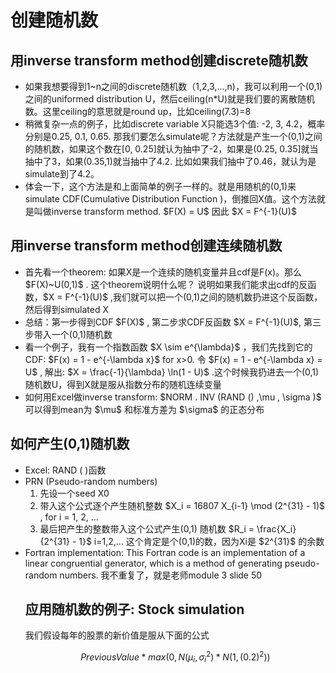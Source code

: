 <h1>创建随机数</h1>
<h2>用inverse transform method创建discrete随机数</h2>
<ul>
  <li>如果我想要得到1~n之间的discrete随机数（1,2,3,...,n)，我可以利用一个(0,1)之间的uniformed distribution U，然后ceiling(n*U)就是我们要的离散随机数。这里ceiling的意思就是round up，比如ceiling(7.3)=8</li>
  <li>稍微复杂一点的例子，比如discrete variable X只能选3个值: -2, 3, 4.2，概率分别是0.25, 0.1, 0.65. 那我们要怎么simulate呢？方法就是产生一个(0,1)之间的随机数，如果这个数在[0, 0.25]就认为抽中了-2，如果是(0.25, 0.35]就当抽中了3，如果(0.35,1)就当抽中了4.2. 比如如果我们抽中了0.46，就认为是simulate到了4.2。</li>
  <li>体会一下，这个方法是和上面简单的例子一样的。就是用随机的(0,1)来simulate CDF(Cumulative Distribution Function )，倒推回X值。这个方法就是叫做inverse transform method. $F(X) = U$ 因此 $X = F^{-1}(U)$ </li>
</ul>

<h2>用inverse transform method创建连续随机数</h2>
<ul>
  <li>首先看一个theorem: 如果X是一个连续的随机变量并且cdf是F(x)。那么 $F(X)~U(0,1)$ . 这个theorem说明什么呢？ 说明如果我们能求出cdf的反函数，$X = F^{-1}(U)$ ,我们就可以把一个(0,1)之间的随机数扔进这个反函数，然后得到simulated X </li>
  <li>总结：第一步得到CDF $F(X)$ , 第二步求CDF反函数 $X = F^{-1}(U)$, 第三步带入一个(0,1)随机数 </li>
  <li>看一个例子，我有一个指数函数 $X \sim e^{\lambda}$ ，我们先找到它的CDF: $F(x) = 1 - e^{-\lambda x}$ for x>0. 令 $F(x) = 1 - e^{-\lambda x} = U$ , 解出: $X = \frac{-1}{\lambda} \ln(1 - U)$ .这个时候我扔进去一个(0,1)随机数U，得到X就是服从指数分布的随机连续变量</li>
  <li>如何用Excel做inverse transform: $NORM . INV (RAND () ,\mu , \sigma )$ 可以得到mean为 $\mu$ 和标准方差为 $\sigma$ 的正态分布</li>
</ul>

<h2>如何产生(0,1)随机数</h2>
<ul>
  <li> Excel: RAND ( )函数</li>
  <li> PRN (Pseudo-random numbers)  
      <ol>
        <li> 先设一个seed X0 </li>
        <li> 带入这个公式逐个产生随机整数 $X_i = 16807 X_{i-1} \mod (2^{31} - 1)$ , for i = 1, 2, ... </li>
        <li> 最后把产生的整数带入这个公式产生(0,1) 随机数 $R_i = \frac{X_i}{2^{31} - 1}$ i=1,2,... 这个肯定是个(0,1)的数，因为Xi是 $2^{31}$ 的余数 </li>  
      </ol>
  </li>
  <li> Fortran implementation: This Fortran code is an implementation of a linear congruential generator, which is a method of generating pseudo-random numbers. 我不重复了，就是老师module 3 slide 50</li>
  
<h2>应用随机数的例子: Stock simulation</h2>  
我们假设每年的股票的新价值是服从下面的公式

$$
Previous Value * max (0, N(\mu_i, \sigma_i^2) * N(1, (0.2)^2))
$$


